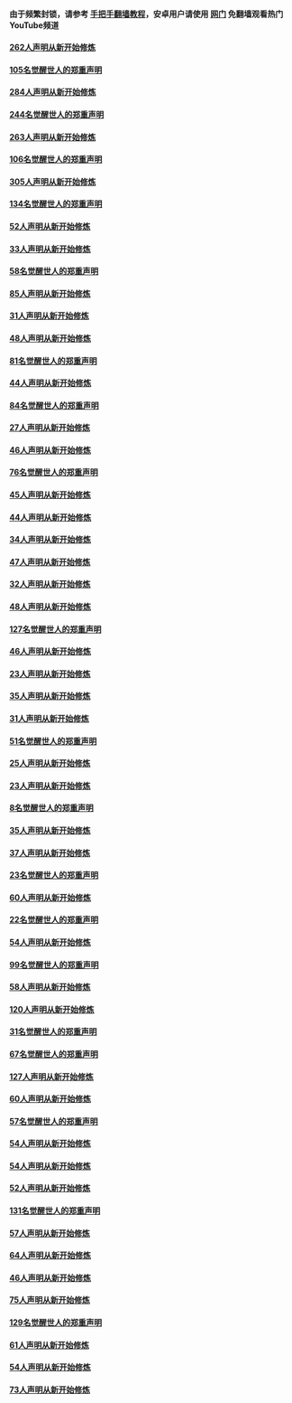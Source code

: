 #### 由于频繁封锁，请参考 [手把手翻墙教程](https://github.com/gfw-breaker/guides/wiki/)，安卓用户请使用 [网门](https://github.com/gfw-breaker/nogfw/blob/master/dl.md?t=04100401) 免翻墙观看热门YouTube频道 

#### [262人声明从新开始修炼](../pages/91/423004.md?t=04100401) 

#### [105名觉醒世人的郑重声明](../pages/91/423003.md?t=04100401) 

#### [284人声明从新开始修炼](../pages/91/422707.md?t=04100401) 

#### [244名觉醒世人的郑重声明](../pages/91/422706.md?t=04100401) 

#### [263人声明从新开始修炼](../pages/91/422553.md?t=04100401) 

#### [106名觉醒世人的郑重声明](../pages/91/422552.md?t=04100401) 

#### [305人声明从新开始修炼](../pages/91/422153.md?t=04100401) 

#### [134名觉醒世人的郑重声明](../pages/91/422152.md?t=04100401) 

#### [52人声明从新开始修炼](../pages/91/421846.md?t=04100401) 

#### [33人声明从新开始修炼](../pages/91/421804.md?t=04100401) 

#### [58名觉醒世人的郑重声明](../pages/91/421845.md?t=04100401) 

#### [85人声明从新开始修炼](../pages/91/421769.md?t=04100401) 

#### [31人声明从新开始修炼](../pages/91/421763.md?t=04100401) 

#### [48人声明从新开始修炼](../pages/91/421605.md?t=04100401) 

#### [81名觉醒世人的郑重声明](../pages/91/421656.md?t=04100401) 

#### [44人声明从新开始修炼](../pages/91/421544.md?t=04100401) 

#### [84名觉醒世人的郑重声明](../pages/91/421543.md?t=04100401) 

#### [27人声明从新开始修炼](../pages/91/421465.md?t=04100401) 

#### [46人声明从新开始修炼](../pages/91/421454.md?t=04100401) 

#### [76名觉醒世人的郑重声明](../pages/91/421453.md?t=04100401) 

#### [45人声明从新开始修炼](../pages/91/421452.md?t=04100401) 

#### [44人声明从新开始修炼](../pages/91/421422.md?t=04100401) 

#### [34人声明从新开始修炼](../pages/91/421322.md?t=04100401) 

#### [47人声明从新开始修炼](../pages/91/421264.md?t=04100401) 

#### [32人声明从新开始修炼](../pages/91/421225.md?t=04100401) 

#### [48人声明从新开始修炼](../pages/91/421202.md?t=04100401) 

#### [127名觉醒世人的郑重声明](../pages/91/421224.md?t=04100401) 

#### [46人声明从新开始修炼](../pages/91/421203.md?t=04100401) 

#### [23人声明从新开始修炼](../pages/91/421138.md?t=04100401) 

#### [35人声明从新开始修炼](../pages/91/421122.md?t=04100401) 

#### [31人声明从新开始修炼](../pages/91/421081.md?t=04100401) 

#### [51名觉醒世人的郑重声明](../pages/91/421080.md?t=04100401) 

#### [25人声明从新开始修炼](../pages/91/421020.md?t=04100401) 

#### [23人声明从新开始修炼](../pages/91/420884.md?t=04100401) 

#### [8名觉醒世人的郑重声明](../pages/91/420883.md?t=04100401) 

#### [35人声明从新开始修炼](../pages/91/420809.md?t=04100401) 

#### [37人声明从新开始修炼](../pages/91/420766.md?t=04100401) 

#### [23名觉醒世人的郑重声明](../pages/91/420765.md?t=04100401) 

#### [60人声明从新开始修炼](../pages/91/420727.md?t=04100401) 

#### [22名觉醒世人的郑重声明](../pages/91/420726.md?t=04100401) 

#### [54人声明从新开始修炼](../pages/91/420529.md?t=04100401) 

#### [99名觉醒世人的郑重声明](../pages/91/420528.md?t=04100401) 

#### [58人声明从新开始修炼](../pages/91/420198.md?t=04100401) 

#### [120人声明从新开始修炼](../pages/91/420141.md?t=04100401) 

#### [31名觉醒世人的郑重声明](../pages/91/420197.md?t=04100401) 

#### [67名觉醒世人的郑重声明](../pages/91/420140.md?t=04100401) 

#### [127人声明从新开始修炼](../pages/91/420082.md?t=04100401) 

#### [60人声明从新开始修炼](../pages/91/420081.md?t=04100401) 

#### [57名觉醒世人的郑重声明](../pages/91/420080.md?t=04100401) 

#### [54人声明从新开始修炼](../pages/91/419533.md?t=04100401) 

#### [54人声明从新开始修炼](../pages/91/419532.md?t=04100401) 

#### [52人声明从新开始修炼](../pages/91/419531.md?t=04100401) 

#### [131名觉醒世人的郑重声明](../pages/91/419530.md?t=04100401) 

#### [57人声明从新开始修炼](../pages/91/419430.md?t=04100401) 

#### [64人声明从新开始修炼](../pages/91/419429.md?t=04100401) 

#### [46人声明从新开始修炼](../pages/91/419428.md?t=04100401) 

#### [75人声明从新开始修炼](../pages/91/419427.md?t=04100401) 

#### [129名觉醒世人的郑重声明](../pages/91/419426.md?t=04100401) 

#### [61人声明从新开始修炼](../pages/91/419198.md?t=04100401) 

#### [54人声明从新开始修炼](../pages/91/419197.md?t=04100401) 

#### [73人声明从新开始修炼](../pages/91/419196.md?t=04100401) 


